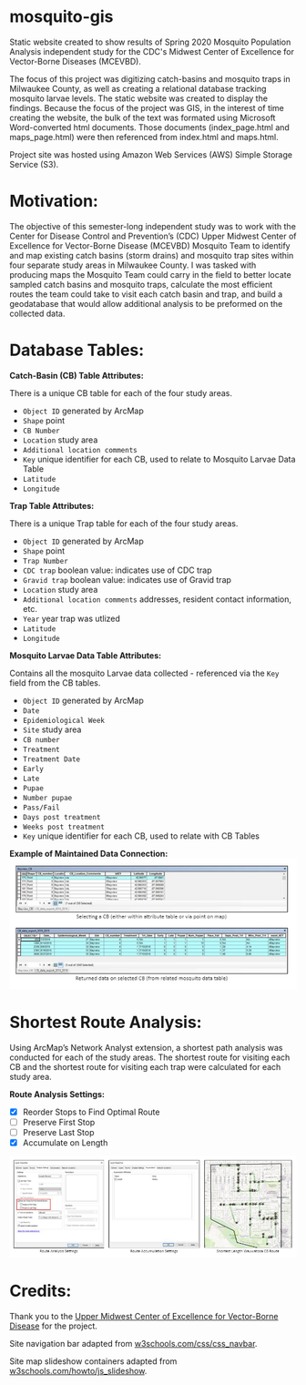 # mosquito-gis

Static website created to show results of Spring 2020 Mosquito Population Analysis independent study for the CDC's Midwest Center of Excellence for Vector-Borne Diseases (MCEVBD). 

The focus of this project was digitizing catch-basins and mosquito traps in Milwaukee County, as well as creating a relational database tracking mosquito larvae levels. The static website was created to display the findings. Because the focus of the project was GIS, in the interest of time creating the website, the bulk of the text was formated using Microsoft Word-converted html documents. Those documents (index_page.html and maps_page.html) were then referenced from index.html and maps.html.

Project site was hosted using Amazon Web Services (AWS) Simple Storage Service (S3).

# Motivation:

The objective of this semester-long independent study was to work with the Center for Disease Control and Prevention’s (CDC) Upper Midwest Center of Excellence for Vector-Borne Disease (MCEVBD) Mosquito Team to identify and map existing catch basins (storm drains) and mosquito trap sites within four separate study areas in Milwaukee County. I was tasked with producing maps the Mosquito Team could carry in the field to better locate sampled catch basins and mosquito traps, calculate the most efficient routes the team could take to visit each catch basin and trap, and build a geodatabase that would allow additional analysis to be preformed on the collected data.

# Database Tables:

**Catch-Basin (CB) Table Attributes:**

There is a unique CB table for each of the four study areas.
* `Object ID` generated by ArcMap
* `Shape` point
* `CB Number`
* `Location` study area
* `Additional location comments`
* `Key` unique identifier for each CB, used to relate to Mosquito Larvae Data Table
* `Latitude`
* `Longitude`


**Trap Table Attributes:**

There is a unique Trap table for each of the four study areas.
* `Object ID` generated by ArcMap
* `Shape` point
* `Trap Number`
* `CDC trap` boolean value: indicates use of CDC trap
* `Gravid trap` boolean value:  indicates use of Gravid trap
* `Location` study area
* `Additional location comments` addresses, resident contact information, etc.
* `Year` year trap was utlized
* `Latitude`
* `Longitude`
  
  
**Mosquito Larvae Data Table Attributes:**

Contains all the mosquito Larvae data collected - referenced via the `Key` field from the CB tables.
* `Object ID` generated by ArcMap
* `Date`
* `Epidemiological Week`
* `Site` study area
* `CB number`
* `Treatment`
* `Treatment Date`
* `Early`
* `Late`
* `Pupae`
* `Number pupae`
* `Pass/Fail`
* `Days post treatment`
* `Weeks post treatment`
* `Key` unique identifier for each CB, used to relate with CB Tables

**Example of Maintained Data Connection:**
![Selecting a CB returns data from Mosquito Larvae Data Table](/example_images/data_connection.png)


# Shortest Route Analysis:

Using ArcMap’s Network Analyst extension, a shortest path analysis was conducted for each of the study areas. The shortest route for visiting each CB and the shortest route for visiting each trap were calculated for each study area. 

**Route Analysis Settings:**
* [x] Reorder Stops to Find Optimal Route
* [ ] Preserve First Stop
* [ ] Preserve Last Stop
* [x] Accumulate on Length

![Shortest Route Analysis](/example_images/route_analysis.png)

# Credits:

Thank you to the [Upper Midwest Center of Excellence for Vector-Borne Disease](http://mcevbd.wisc.edu/) for the project.

Site navigation bar adapted from [w3schools.com/css/css_navbar](https://www.w3schools.com/css/css_navbar_horizontal.asp).

Site map slideshow containers adapted from [w3schools.com/howto/js_slideshow](https://www.w3schools.com/howto/howto_js_slideshow.asp).
